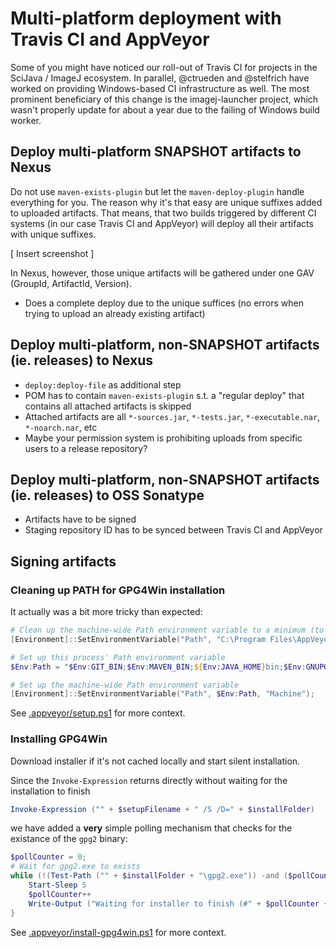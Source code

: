 # Multi-platform deployment with Travis CI and AppVeyor

Some of you might have noticed our roll-out of Travis CI for projects in the SciJava / ImageJ ecosystem. In parallel, @ctrueden and @stelfrich have worked on providing Windows-based CI infrastructure as well. The most prominent beneficiary of this change is the imagej-launcher project, which wasn't properly update for about a year due to the failing of Windows build worker.

## Deploy multi-platform SNAPSHOT artifacts to Nexus
Do not use `maven-exists-plugin` but let the `maven-deploy-plugin` handle everything for you. The reason why it's that easy are unique suffixes added to uploaded artifacts. That means, that two builds triggered by different CI systems (in our case Travis CI and AppVeyor) will deploy all their artifacts with unique suffixes.

[ Insert screenshot ]

In Nexus, however, those unique artifacts will be gathered under one GAV (GroupId, ArtifactId, Version).

- Does a complete deploy due to the unique suffices (no errors when trying to upload an already existing artifact)

## Deploy multi-platform, non-SNAPSHOT artifacts (ie. releases) to Nexus

- `deploy:deploy-file` as additional step
- POM has to contain `maven-exists-plugin` s.t. a "regular deploy" that contains all attached artifacts is skipped
- Attached artifacts are all `*-sources.jar`, `*-tests.jar`, `*-executable.nar`, `*-noarch.nar`, etc
- Maybe your permission system is prohibiting uploads from specific users to a release repository?

## Deploy multi-platform, non-SNAPSHOT artifacts (ie. releases) to OSS Sonatype

- Artifacts have to be signed
- Staging repository ID has to be synced between Travis CI and AppVeyor

## Signing artifacts

### Cleaning up PATH for GPG4Win installation
It actually was a bit more tricky than expected:

```powershell
# Clean up the machine-wide Path environment variable to a minimum (to enable GPG4Win installation)
[Environment]::SetEnvironmentVariable("Path", "C:\Program Files\AppVeyor\BuildAgent\", "Machine");

# Set up this process' Path environment variable
$Env:Path = "$Env:GIT_BIN;$Env:MAVEN_BIN;${Env:JAVA_HOME}bin;$Env:GNUPG_HOME;$Env:MINGW64_BIN;$Env:MINGW32_BIN;C:\Windows\system32;C:\Windows;C:\Windows\System32\Wbem;"

# Set up the machine-wide Path environment variable
[Environment]::SetEnvironmentVariable("Path", $Env:Path, "Machine");
```

See [.appveyor/setup.ps1](https://github.com/imagej/imagej-launcher/blob/master/.appveyor/setup.ps1) for more context.

### Installing GPG4Win
Download installer if it's not cached locally and start silent installation.

Since the `Invoke-Expression` returns directly without waiting for the installation to finish

```powershell
Invoke-Expression ("" + $setupFilename + " /S /D=" + $installFolder)
```

we have added a **very** simple polling mechanism that checks for the existance of the `gpg2` binary:

```powershell
$pollCounter = 0;
# Wait for gpg2.exe to exists
while (!(Test-Path ("" + $installFolder + "\gpg2.exe")) -and ($pollCounter -le 10)) {
    Start-Sleep 5
    $pollCounter++
    Write-Output ("Waiting for installer to finish (#" + $pollCounter + ")")
}
```

See [.appveyor/install-gpg4win.ps1](https://github.com/imagej/imagej-launcher/blob/master/.appveyor/install-gpg4win.ps1) for more context.
